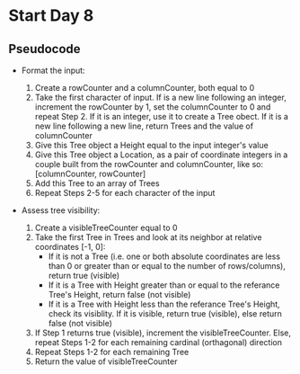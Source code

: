 # Start Day 8

## Pseudocode

* Format the input:
    1. Create a rowCounter and a columnCounter, both equal to 0
    2. Take the first character of input. If is a new line following an integer, increment the rowCounter by 1, set the columnCounter to 0 and repeat Step 2. If it is an integer, use it to create a Tree obect. If it is a new line following a new line, return Trees and the value of columnCounter
    3. Give this Tree object a Height equal to the input integer's value
    4. Give this Tree object a Location, as a pair of coordinate integers in a couple built from the rowCounter and columnCounter, like so: [columnCounter, rowCounter]
    5. Add this Tree to an array of Trees
    6. Repeat Steps 2-5 for each character of the input

* Assess tree visibility:
    1. Create a visibleTreeCounter equal to 0
    2. Take the first Tree in Trees and look at its neighbor at relative coordinates [-1, 0]:
        * If it is not a Tree (i.e. one or both absolute coordinates are less than 0 or greater than or equal to the number of rows/columns), return true (visible)
        * If it is a Tree with Height greater than or equal to the referance Tree's Height, return false (not visible)
        * If it is a Tree with Height less than the referance Tree's Height, check its  visiblity. If it is visible, return true (visible), else return false (not visible)
    3. If Step 1 returns true (visible), increment the visibleTreeCounter. Else, repeat Steps 1-2 for each remaining cardinal (orthagonal) direction 
    4. Repeat Steps 1-2 for each remaining Tree
    5. Return the value of visibleTreeCounter